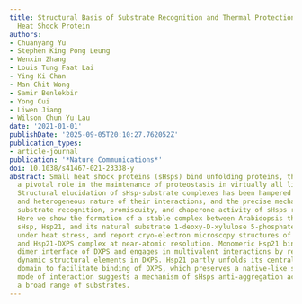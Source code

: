 ```yaml
---
title: Structural Basis of Substrate Recognition and Thermal Protection by a Small
  Heat Shock Protein
authors:
- Chuanyang Yu
- Stephen King Pong Leung
- Wenxin Zhang
- Louis Tung Faat Lai
- Ying Ki Chan
- Man Chit Wong
- Samir Benlekbir
- Yong Cui
- Liwen Jiang
- Wilson Chun Yu Lau
date: '2021-01-01'
publishDate: '2025-09-05T20:10:27.762052Z'
publication_types:
- article-journal
publication: '*Nature Communications*'
doi: 10.1038/s41467-021-23338-y
abstract: Small heat shock proteins (sHsps) bind unfolding proteins, thereby playing
  a pivotal role in the maintenance of proteostasis in virtually all living organisms.
  Structural elucidation of sHsp-substrate complexes has been hampered by the transient
  and heterogeneous nature of their interactions, and the precise mechanisms underlying
  substrate recognition, promiscuity, and chaperone activity of sHsps remain unclear.
  Here we show the formation of a stable complex between Arabidopsis thaliana plastid
  sHsp, Hsp21, and its natural substrate 1-deoxy-D-xylulose 5-phosphate synthase (DXPS)
  under heat stress, and report cryo-electron microscopy structures of Hsp21, DXPS
  and Hsp21-DXPS complex at near-atomic resolution. Monomeric Hsp21 binds across the
  dimer interface of DXPS and engages in multivalent interactions by recognizing highly
  dynamic structural elements in DXPS. Hsp21 partly unfolds its central $α$-crystallin
  domain to facilitate binding of DXPS, which preserves a native-like structure. This
  mode of interaction suggests a mechanism of sHsps anti-aggregation activity towards
  a broad range of substrates.
---
```

